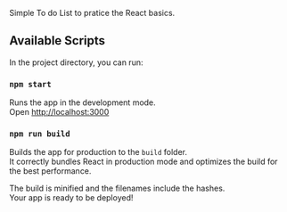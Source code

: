 Simple To do List to pratice the React basics.

## Available Scripts

In the project directory, you can run:

### `npm start`

Runs the app in the development mode.<br />
Open [http://localhost:3000](http://localhost:3000)

### `npm run build`

Builds the app for production to the `build` folder.<br />
It correctly bundles React in production mode and optimizes the build for the best performance.

The build is minified and the filenames include the hashes.<br />
Your app is ready to be deployed!
